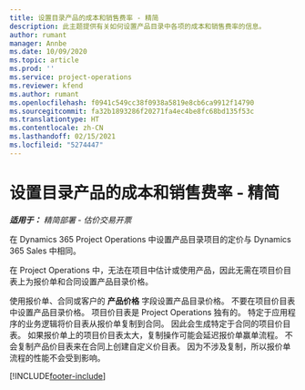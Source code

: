 ```yaml
---
title: 设置目录产品的成本和销售费率 - 精简
description: 此主题提供有关如何设置产品目录中各项的成本和销售费率的信息。
author: rumant
manager: Annbe
ms.date: 10/09/2020
ms.topic: article
ms.prod: ''
ms.service: project-operations
ms.reviewer: kfend
ms.author: rumant
ms.openlocfilehash: f0941c549cc38f0938a5819e8cb6ca9912f14790
ms.sourcegitcommit: fa32b1893286f20271fa4ec4be8fc68bd135f53c
ms.translationtype: HT
ms.contentlocale: zh-CN
ms.lasthandoff: 02/15/2021
ms.locfileid: "5274447"
---
```

# <a name="set-up-cost-and-sales-rates-for-catalog-products---lite"></a>设置目录产品的成本和销售费率 - 精简

_**适用于：** 精简部署 - 估价交易开票_


在 Dynamics 365 Project Operations 中设置产品目录项目的定价与 Dynamics 365 Sales 中相同。

在 Project Operations 中，无法在项目中估计或使用产品，因此无需在项目价目表上为报价单和合同设置产品目录价格。

使用报价单、合同或客户的 **产品价格** 字段设置产品目录价格。 不要在项目价目表中设置产品目录价格。 项目价目表是 Project Operations 独有的。 特定于应用程序的业务逻辑将价目表从报价单复制到合同。 因此会生成特定于合同的项目价目表。 如果报价单上的项目价目表太大，复制操作可能会延迟报价单赢单流程。 不会复制产品价目表来在合同上创建自定义价目表。 因为不涉及复制，所以报价单流程的性能不会受到影响。


[!INCLUDE[footer-include](../../includes/footer-banner.md)]